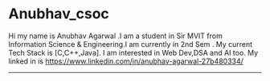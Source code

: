 # Anubhav_csoc
Hi my name is Anubhav Agarwal .I am a student in Sir MVIT from Information Science & Engineering.I am currently in 2nd Sem .
My current Tech Stack is [C,C++,Java].
I am interested in Web Dev,DSA and AI too.
My linked in is https://www.linkedin.com/in/anubhav-agarwal-27b480334/
******************************************************************************
